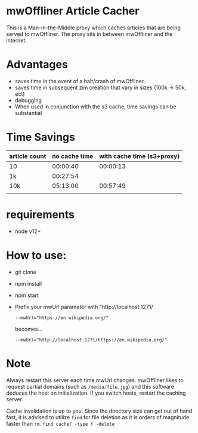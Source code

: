 # mwOffliner Article Cacher
This is a Man-in-the-Middle proxy which caches articles that are being served to mwOffliner. The proxy sits in between mwOffliner and the internet.

# Advantages
- saves time in the event of a halt/crash of mwOffliner
- saves time in subsequent zim creation that vary in sizes (100k -> 50k, ect)
- debugging
- When used in conjunction with the s3 cache, time savings can be substantial

# Time Savings
| article count | no cache time | with cache time (s3+proxy)  |
|---------------|---------------|-----------------------------|
| 10            | 00:00:40      | 00:00:13                    |
| 1k            | 00:27:54      |                             |
| 10k           | 05:13:00      | 00:57:49                    |
|               |               |                             |

# requirements
- node v12+

# How to use:
- git clone
- npm install
- npm start
- Prefix your mwUrl parameter with "http://localhost:1271/

  `--mwUrl="https://en.wikipedia.org/"`

  becomes...

  `--mwUrl="http://localhost:1271/https://en.wikipedia.org/"`

# Note
Always restart this server each time mwUrl changes. mwOffliner likes to request partial domains (such as `/media/file.jpg`) and this software deduces the host on initialization. If you switch hosts, restart the caching server.

Cache invalidation is up to you. Since the directory size can get out of hand fast, it is advised to utilize `find` for file deletion as it is orders of magnitude faster than `rm`. `find cache/ -type f -delete`
